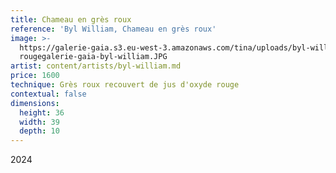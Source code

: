 ```yaml
---
title: Chameau en grès roux
reference: 'Byl William, Chameau en grès roux'
image: >-
  https://galerie-gaia.s3.eu-west-3.amazonaws.com/tina/uploads/byl-william/chameau
  rougegalerie-gaia-byl-william.JPG
artist: content/artists/byl-william.md
price: 1600
technique: Grès roux recouvert de jus d'oxyde rouge
contextual: false
dimensions:
  height: 36
  width: 39
  depth: 10
---
```


2024
